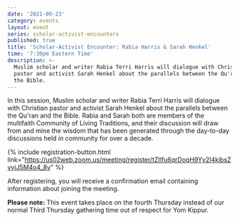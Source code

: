 ```yaml
---
date: '2021-09-23'
category: events
layout: event
series: scholar-activist-encounters
published: true
title: 'Scholar-Activist Encounter: Rabia Harris & Sarah Henkel'
time: '7:30pm Eastern Time'
description: >-
  Muslim scholar and writer Rabia Terri Harris will dialogue with Christian
  pastor and activist Sarah Henkel about the parallels between the Qu'ran and
  the Bible.
---
```

In this session, Muslim scholar and writer Rabia Terri Harris will dialogue with Christian pastor and activist Sarah Henkel about the parallels between the Qu'ran and the Bible. Rabia and Sarah both are members of the multifaith Community of Living Traditions, and their discussion will draw from and mine the wisdom that has been generated through the day-to-day discussions held in community for over a decade. 

{% include registration-button.html link="https://us02web.zoom.us/meeting/register/tZIlfu6qrDoqH9Yy2I4kjbsZvyjJ5M4o4_8v" %}

After registering, you will receive a confirmation email containing information about joining the meeting.

**Please note:** This event takes place on the fourth Thursday instead of our normal Third Thursday gathering time out of respect for Yom Kippur.